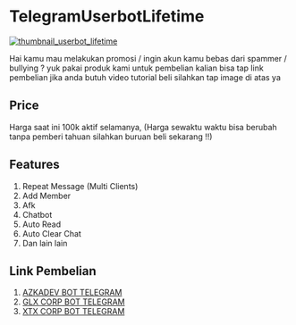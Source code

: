 # TelegramUserbotLifetime
 
 
 [![thumbnail_userbot_lifetime](https://github.com/azkadev/products_telegram_userbot_lifetime/assets/82513502/2b5cff82-34f8-42f7-8b44-bf2ff722e269)](https://www.youtube.com/watch?v=pPxHdb5JsB8)

Hai kamu mau melakukan promosi / ingin akun kamu bebas dari spammer / bullying ? yuk pakai produk kami  untuk pembelian kalian bisa tap link pembelian jika anda butuh video tutorial beli silahkan tap image di atas ya 

## Price

Harga saat ini 100k aktif selamanya, (Harga sewaktu waktu bisa berubah tanpa pemberi tahuan silahkan buruan beli sekarang !!)

## Features

1. Repeat Message (Multi Clients)
2. Add Member
3. Afk
4. Chatbot 
5. Auto Read
6. Auto Clear Chat
7. Dan lain lain

## Link Pembelian

1. [AZKADEV BOT TELEGRAM](https://t.me/azkadevbot?start=ref_tg_userbot_lifetime_github_azkadev)
2. [GLX CORP BOT TELEGRAM](https://t.me/glxcorpbot?start=ref_tg_userbot_lifetime_github_azkadev)
3. [XTX CORP BOT TELEGRAM](https://t.me/xtxcorpbot?start=ref_tg_userbot_lifetime_github_azkadev)